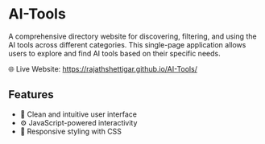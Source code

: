# AI-Tools
A comprehensive directory website for discovering, filtering, and using the AI tools across different categories. This single-page application allows users to explore and find AI tools based on their specific needs.

🌐 Live Website:  https://rajathshettigar.github.io/AI-Tools/
## Features

- 📄 Clean and intuitive user interface
- ⚙️ JavaScript-powered interactivity
- 🎨 Responsive styling with CSS

